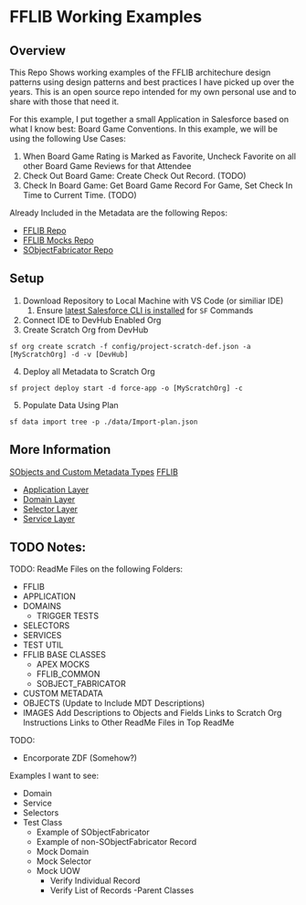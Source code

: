 # FFLIB Working Examples

## Overview

This Repo Shows working examples of the FFLIB architechure design patterns using design patterns and best practices I have picked up over the years. This is an open source repo intended for my own personal use and to share with those that need it.

For this example, I put together a small Application in Salesforce based on what I know best: Board Game Conventions. In this example, we will be using the following Use Cases:
1. When Board Game Rating is Marked as Favorite, Uncheck Favorite on all other Board Game Reviews for that Attendee
1. Check Out Board Game: Create Check Out Record. (TODO)
1. Check In Board Game: Get Board Game Record For Game, Set Check In Time to Current Time. (TODO)

Already Included in the Metadata are the following Repos:
- [FFLIB Repo](https://github.com/apex-enterprise-patterns/fflib-apex-common)
- [FFLIB Mocks Repo](https://github.com/apex-enterprise-patterns/fflib-apex-mocks) 
- [SObjectFabricator Repo](https://github.com/mattaddy/SObjectFabricator)

## Setup

1. Download Repository to Local Machine with VS Code (or similiar IDE)
   1. Ensure [latest Salesforce CLI is installed](https://developer.salesforce.com/docs/atlas.en-us.sfdx_setup.meta/sfdx_setup/sfdx_setup_install_cli.htm) for `SF` Commands
1. Connect IDE to DevHub Enabled Org
1. Create Scratch Org from DevHub 
```
sf org create scratch -f config/project-scratch-def.json -a [MyScratchOrg] -d -v [DevHub]
```
4. Deploy all Metadata to Scratch Org
```
sf project deploy start -d force-app -o [MyScratchOrg] -c
```
5. Populate Data Using Plan
```
sf data import tree -p ./data/Import-plan.json
```
## More Information

[SObjects and Custom Metadata Types](/force-app/main/default/objects)
[FFLIB](/force-app/main/default/classes/FFLIB)
- [Application Layer](/force-app/main/default/classes/FFLIB/Application)
- [Domain Layer](/force-app/main/default/classes/FFLIB/Domains)
- [Selector Layer](/force-app/main/default/classes/FFLIB/Selectors)
- [Service Layer](/force-app/main/default/classes/FFLIB/Services)

## TODO Notes:

TODO:
ReadMe Files on the following Folders:
- FFLIB
- APPLICATION
- DOMAINS
   - TRIGGER TESTS
- SELECTORS
- SERVICES
- TEST UTIL
- FFLIB BASE CLASSES
   - APEX MOCKS
   - FFLIB_COMMON
   - SOBJECT_FABRICATOR
- CUSTOM METADATA
- OBJECTS (Update to Include MDT Descriptions)
- IMAGES
Add Descriptions to Objects and Fields
Links to Scratch Org Instructions
Links to Other ReadMe Files in Top ReadMe

TODO:
- Encorporate ZDF (Somehow?)

Examples I want to see:
- Domain
- Service
- Selectors
- Test Class
   - Example of SObjectFabricator
   - Example of non-SObjectFabricator Record
   - Mock Domain
   - Mock Selector
   - Mock UOW
     - Verify Individual Record
     - Verify List of Records
-Parent Classes

